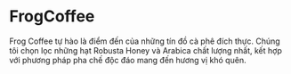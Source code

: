 # FrogCoffee
Frog Coffee tự hào là điểm đến của những tín đồ cà phê đích thực. Chúng tôi chọn lọc những hạt Robusta Honey và Arabica chất lượng nhất, kết hợp với phương pháp pha chế độc đáo mang đến hương vị khó quên.

